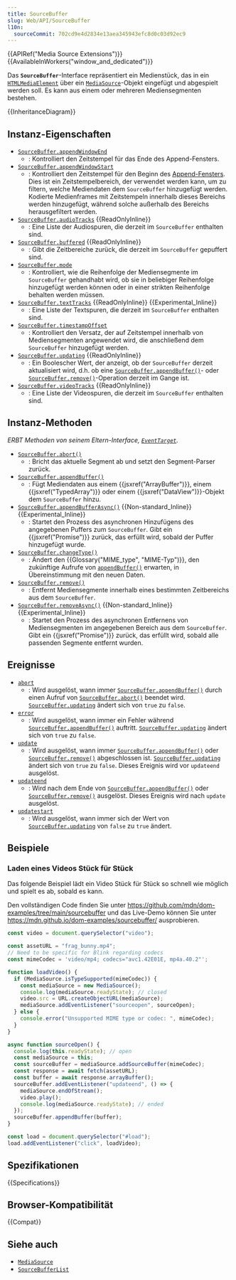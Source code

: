 ```yaml
---
title: SourceBuffer
slug: Web/API/SourceBuffer
l10n:
  sourceCommit: 702cd9e4d2834e13aea345943efc8d0c03d92ec9
---
```


{{APIRef("Media Source Extensions")}}{{AvailableInWorkers("window_and_dedicated")}}

Das **`SourceBuffer`**-Interface repräsentiert ein Medienstück, das in ein [`HTMLMediaElement`](/de/docs/Web/API/HTMLMediaElement) über ein [`MediaSource`](/de/docs/Web/API/MediaSource)-Objekt eingefügt und abgespielt werden soll. Es kann aus einem oder mehreren Mediensegmenten bestehen.

{{InheritanceDiagram}}

## Instanz-Eigenschaften

- [`SourceBuffer.appendWindowEnd`](/de/docs/Web/API/SourceBuffer/appendWindowEnd)
  - : Kontrolliert den Zeitstempel für das Ende des Append-Fensters.
- [`SourceBuffer.appendWindowStart`](/de/docs/Web/API/SourceBuffer/appendWindowStart)
  - : Kontrolliert den Zeitstempel für den Beginn des [Append-Fensters](https://w3c.github.io/media-source/#append-window). Dies ist ein Zeitstempelbereich, der verwendet werden kann, um zu filtern, welche Mediendaten dem `SourceBuffer` hinzugefügt werden. Kodierte Medienframes mit Zeitstempeln innerhalb dieses Bereichs werden hinzugefügt, während solche außerhalb des Bereichs herausgefiltert werden.
- [`SourceBuffer.audioTracks`](/de/docs/Web/API/SourceBuffer/audioTracks) {{ReadOnlyInline}}
  - : Eine Liste der Audiospuren, die derzeit im `SourceBuffer` enthalten sind.
- [`SourceBuffer.buffered`](/de/docs/Web/API/SourceBuffer/buffered) {{ReadOnlyInline}}
  - : Gibt die Zeitbereiche zurück, die derzeit im `SourceBuffer` gepuffert sind.
- [`SourceBuffer.mode`](/de/docs/Web/API/SourceBuffer/mode)
  - : Kontrolliert, wie die Reihenfolge der Mediensegmente im `SourceBuffer` gehandhabt wird, ob sie in beliebiger Reihenfolge hinzugefügt werden können oder in einer strikten Reihenfolge behalten werden müssen.
- [`SourceBuffer.textTracks`](/de/docs/Web/API/SourceBuffer/textTracks) {{ReadOnlyInline}} {{Experimental_Inline}}
  - : Eine Liste der Textspuren, die derzeit im `SourceBuffer` enthalten sind.
- [`SourceBuffer.timestampOffset`](/de/docs/Web/API/SourceBuffer/timestampOffset)
  - : Kontrolliert den Versatz, der auf Zeitstempel innerhalb von Mediensegmenten angewendet wird, die anschließend dem `SourceBuffer` hinzugefügt werden.
- [`SourceBuffer.updating`](/de/docs/Web/API/SourceBuffer/updating) {{ReadOnlyInline}}
  - : Ein Boolescher Wert, der anzeigt, ob der `SourceBuffer` derzeit aktualisiert wird, d.h. ob eine [`SourceBuffer.appendBuffer()`](/de/docs/Web/API/SourceBuffer/appendBuffer)- oder [`SourceBuffer.remove()`](/de/docs/Web/API/SourceBuffer/remove)-Operation derzeit im Gange ist.
- [`SourceBuffer.videoTracks`](/de/docs/Web/API/SourceBuffer/videoTracks) {{ReadOnlyInline}}
  - : Eine Liste der Videospuren, die derzeit im `SourceBuffer` enthalten sind.

## Instanz-Methoden

_ERBT Methoden von seinem Eltern-Interface, [`EventTarget`](/de/docs/Web/API/EventTarget)._

- [`SourceBuffer.abort()`](/de/docs/Web/API/SourceBuffer/abort)
  - : Bricht das aktuelle Segment ab und setzt den Segment-Parser zurück.
- [`SourceBuffer.appendBuffer()`](/de/docs/Web/API/SourceBuffer/appendBuffer)
  - : Fügt Mediendaten aus einem {{jsxref("ArrayBuffer")}}, einem {{jsxref("TypedArray")}} oder einem {{jsxref("DataView")}}-Objekt dem `SourceBuffer` hinzu.
- [`SourceBuffer.appendBufferAsync()`](/de/docs/Web/API/SourceBuffer/appendBufferAsync) {{Non-standard_Inline}} {{Experimental_Inline}}
  - : Startet den Prozess des asynchronen Hinzufügens des angegebenen Puffers zum `SourceBuffer`. Gibt ein {{jsxref("Promise")}} zurück, das erfüllt wird, sobald der Puffer hinzugefügt wurde.
- [`SourceBuffer.changeType()`](/de/docs/Web/API/SourceBuffer/changeType)
  - : Ändert den {{Glossary("MIME_type", "MIME-Typ")}}, den zukünftige Aufrufe von [`appendBuffer()`](/de/docs/Web/API/SourceBuffer/appendBuffer) erwarten, in Übereinstimmung mit den neuen Daten.
- [`SourceBuffer.remove()`](/de/docs/Web/API/SourceBuffer/remove)
  - : Entfernt Mediensegmente innerhalb eines bestimmten Zeitbereichs aus dem `SourceBuffer`.
- [`SourceBuffer.removeAsync()`](/de/docs/Web/API/SourceBuffer/removeAsync) {{Non-standard_Inline}} {{Experimental_Inline}}
  - : Startet den Prozess des asynchronen Entfernens von Mediensegmenten im angegebenen Bereich aus dem `SourceBuffer`. Gibt ein {{jsxref("Promise")}} zurück, das erfüllt wird, sobald alle passenden Segmente entfernt wurden.

## Ereignisse

- [`abort`](/de/docs/Web/API/SourceBuffer/abort_event)
  - : Wird ausgelöst, wann immer [`SourceBuffer.appendBuffer()`](/de/docs/Web/API/SourceBuffer/appendBuffer) durch einen Aufruf von [`SourceBuffer.abort()`](/de/docs/Web/API/SourceBuffer/abort) beendet wird. [`SourceBuffer.updating`](/de/docs/Web/API/SourceBuffer/updating) ändert sich von `true` zu `false`.
- [`error`](/de/docs/Web/API/SourceBuffer/error_event)
  - : Wird ausgelöst, wann immer ein Fehler während [`SourceBuffer.appendBuffer()`](/de/docs/Web/API/SourceBuffer/appendBuffer) auftritt. [`SourceBuffer.updating`](/de/docs/Web/API/SourceBuffer/updating) ändert sich von `true` zu `false`.
- [`update`](/de/docs/Web/API/SourceBuffer/update_event)
  - : Wird ausgelöst, wann immer [`SourceBuffer.appendBuffer()`](/de/docs/Web/API/SourceBuffer/appendBuffer) oder [`SourceBuffer.remove()`](/de/docs/Web/API/SourceBuffer/remove) abgeschlossen ist. [`SourceBuffer.updating`](/de/docs/Web/API/SourceBuffer/updating) ändert sich von `true` zu `false`. Dieses Ereignis wird vor `updateend` ausgelöst.
- [`updateend`](/de/docs/Web/API/SourceBuffer/updateend_event)
  - : Wird nach dem Ende von [`SourceBuffer.appendBuffer()`](/de/docs/Web/API/SourceBuffer/appendBuffer) oder [`SourceBuffer.remove()`](/de/docs/Web/API/SourceBuffer/remove) ausgelöst. Dieses Ereignis wird nach `update` ausgelöst.
- [`updatestart`](/de/docs/Web/API/SourceBuffer/updatestart_event)
  - : Wird ausgelöst, wann immer sich der Wert von [`SourceBuffer.updating`](/de/docs/Web/API/SourceBuffer/updating) von `false` zu `true` ändert.

## Beispiele

### Laden eines Videos Stück für Stück

Das folgende Beispiel lädt ein Video Stück für Stück so schnell wie möglich und spielt es ab, sobald es kann.

Den vollständigen Code finden Sie unter <https://github.com/mdn/dom-examples/tree/main/sourcebuffer> und das Live-Demo können Sie unter <https://mdn.github.io/dom-examples/sourcebuffer/> ausprobieren.

```js
const video = document.querySelector("video");

const assetURL = "frag_bunny.mp4";
// Need to be specific for Blink regarding codecs
const mimeCodec = 'video/mp4; codecs="avc1.42E01E, mp4a.40.2"';

function loadVideo() {
  if (MediaSource.isTypeSupported(mimeCodec)) {
    const mediaSource = new MediaSource();
    console.log(mediaSource.readyState); // closed
    video.src = URL.createObjectURL(mediaSource);
    mediaSource.addEventListener("sourceopen", sourceOpen);
  } else {
    console.error("Unsupported MIME type or codec: ", mimeCodec);
  }
}

async function sourceOpen() {
  console.log(this.readyState); // open
  const mediaSource = this;
  const sourceBuffer = mediaSource.addSourceBuffer(mimeCodec);
  const response = await fetch(assetURL);
  const buffer = await response.arrayBuffer();
  sourceBuffer.addEventListener("updateend", () => {
    mediaSource.endOfStream();
    video.play();
    console.log(mediaSource.readyState); // ended
  });
  sourceBuffer.appendBuffer(buffer);
}

const load = document.querySelector("#load");
load.addEventListener("click", loadVideo);
```

## Spezifikationen

{{Specifications}}

## Browser-Kompatibilität

{{Compat}}

## Siehe auch

- [`MediaSource`](/de/docs/Web/API/MediaSource)
- [`SourceBufferList`](/de/docs/Web/API/SourceBufferList)
